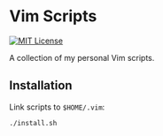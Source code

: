 # Vim Scripts

[![MIT License](https://img.shields.io/github/license/NickolasHKraus/vim-scripts?color=blue)](https://github.com/NickolasHKraus/vim-scripts/blob/master/LICENSE)

A collection of my personal Vim scripts.

## Installation

Link scripts to `$HOME/.vim`:

```bash
./install.sh
```
